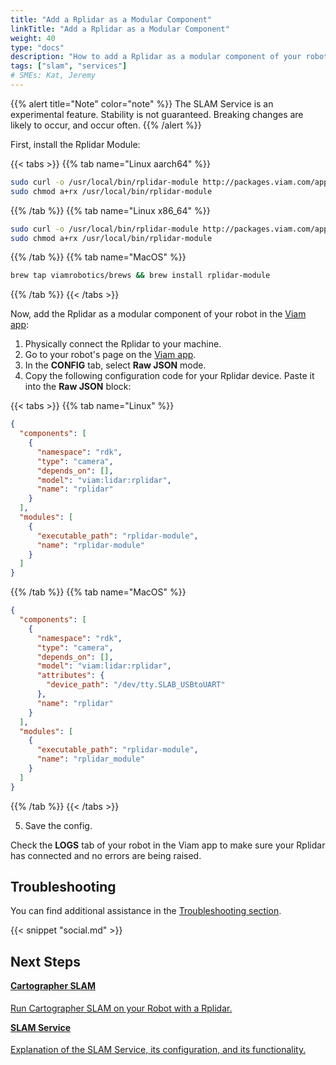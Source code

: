 ```yaml
---
title: "Add a Rplidar as a Modular Component"
linkTitle: "Add a Rplidar as a Modular Component"
weight: 40
type: "docs"
description: "How to add a Rplidar as a modular component of your robot."
tags: ["slam", "services"]
# SMEs: Kat, Jeremy
---
```


{{% alert title="Note" color="note" %}}
The SLAM Service is an experimental feature.
Stability is not guaranteed.
Breaking changes are likely to occur, and occur often.
{{% /alert %}}

First, install the Rplidar Module:

{{< tabs >}}
{{% tab name="Linux aarch64" %}}

```bash
sudo curl -o /usr/local/bin/rplidar-module http://packages.viam.com/apps/rplidar/rplidar-module-latest-aarch64.AppImage
sudo chmod a+rx /usr/local/bin/rplidar-module
```

{{% /tab %}}
{{% tab name="Linux x86_64" %}}

```bash
sudo curl -o /usr/local/bin/rplidar-module http://packages.viam.com/apps/rplidar/rplidar-module-latest-x86_64.AppImage
sudo chmod a+rx /usr/local/bin/rplidar-module
```

{{% /tab %}}
{{% tab name="MacOS" %}}

```bash
brew tap viamrobotics/brews && brew install rplidar-module
```

{{% /tab %}}
{{< /tabs >}}

Now, add the Rplidar as a modular component of your robot in the [Viam app](https://app.viam.com/):

1. Physically connect the Rplidar to your machine.
2. Go to your robot's page on the [Viam app](https://app.viam.com/).
3. In the **CONFIG** tab, select **Raw JSON** mode.
4. Copy the following configuration code for your Rplidar device.
  Paste it into the **Raw JSON** block:

  {{< tabs >}}
  {{% tab name="Linux" %}}

  ```json
  {
    "components": [
      {
        "namespace": "rdk",
        "type": "camera",
        "depends_on": [],
        "model": "viam:lidar:rplidar",
        "name": "rplidar"
      }
    ],
    "modules": [
      {
        "executable_path": "rplidar-module",
        "name": "rplidar-module"
      }
    ]
  }
  ```

  {{% /tab %}}
  {{% tab name="MacOS" %}}

  ```json
  {
    "components": [
      {
        "namespace": "rdk",
        "type": "camera",
        "depends_on": [],
        "model": "viam:lidar:rplidar",
        "attributes": {
          "device_path": "/dev/tty.SLAB_USBtoUART"
        },
        "name": "rplidar"
      }
    ],
    "modules": [
      {
        "executable_path": "rplidar-module",
        "name": "rplidar_module"
      }
    ]
  }
  ```

  {{% /tab %}}
  {{< /tabs >}}

5. Save the config.

Check the **LOGS** tab of your robot in the Viam app to make sure your Rplidar has connected and no errors are being raised.

## Troubleshooting

You can find additional assistance in the [Troubleshooting section](/appendix/troubleshooting/).

{{< snippet "social.md" >}}

## Next Steps

<div class="container text-center td-max-width-on-larger-screens">
  <div class="row">
        <div class="col hover-card">
          <a href="../../../../services/slam/run-slam-cartographer">
            <h4 style="text-align: left; margin-left: 0px; margin-top: 1em;">
                Cartographer SLAM
            </h4>
            <p style="text-align: left;"> Run Cartographer SLAM on your Robot with a Rplidar. </p>
          </a>
         </div>
      <div class="col hover-card">
          <a href="../../../../services/slam">
              <h4 style="text-align: left; margin-left: 0px; margin-top: 1em;">SLAM Service</h4>
              <p style="text-align: left;"> Explanation of the SLAM Service, its configuration, and its functionality. </p>
          <a>
      </div>
    </div>
</div>
